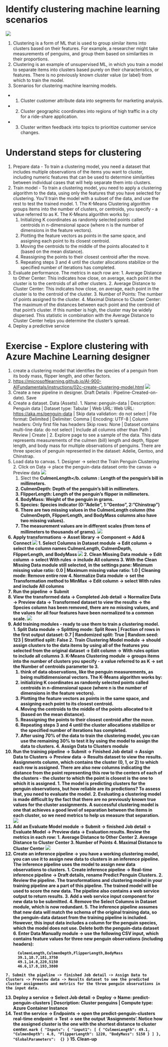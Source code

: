 # Identify clustering machine learning scenarios
  ![](img/6/1.penguins.png)
  1. Clustering is a form of ML that is used to group similar items into clusters based on their features. For example, a researcher might take measurements of penguins, and group them based on similarities in their proportions.
  2. Clustering is an example of unsupervised ML, in which you train a model to separate items into clusters based purely on their characteristics, or features. There is no previously known cluster value (or label) from which to train the model.
  3. Scenarios for clustering machine learning models.
  *   1. Cluster customer attribute data into segments for marketing analysis.
  *   2. Cluster geographic coordinates into regions of high traffic in a city for a ride-share application.
  *   3. Cluster written feedback into topics to prioritize customer service changes.

# Understand steps for clustering
  1. Prepare data - To train a clustering model, you need a dataset that includes multiple observations of the items you want to cluster, including numeric features that can be used to determine similarities between individual cases that will help separate them into clusters.
  2. Train model - To train a clustering model, you need to apply a clustering algorithm to the data, using only the features that you have selected for clustering. You'll train the model with a subset of the data, and use the rest to test the trained model.
    1. The K-Means Clustering algorithm groups items into the number of clusters, or centroids, you specify - a value referred to as K. The K-Means algorithm works by:
      1. Initializing K coordinates as randomly selected points called centroids in n-dimensional space (where n is the number of dimensions in the feature vectors).
      2. Plotting the feature vectors as points in the same space, and assigning each point to its closest centroid.
      3. Moving the centroids to the middle of the points allocated to it (based on the mean distance).
      4. Reassigning the points to their closest centroid after the move.
      5. Repeating steps 3 and 4 until the cluster allocations stabilize or the specified number of iterations has completed.
  3. Evaluate performance. The metrics in each row are:
    1. Average Distance to Other Center: This indicates how close, on average, each point in the cluster is to the centroids of all other clusters.
    2. Average Distance to Cluster Center: This indicates how close, on average, each point in the cluster is to the centroid of the cluster.
    3. Number of Points: The number of points assigned to the cluster.
    4. Maximal Distance to Cluster Center: The maximum of the distances between each point and the centroid of that point’s cluster. If this number is high, the cluster may be widely dispersed. This statistic in combination with the Average Distance to Cluster Center helps you determine the cluster’s spread.
  4. Deploy a predictive service

# Exercise - Explore clustering with Azure Machine Learning designer
  1. create a clustering model that identifies the species of a penguin from its body mass, flipper length, and other factors.
  2. https://microsoftlearning.github.io/AI-900-AIFundamentals/instructions/02c-create-clustering-model.html
  ![](img/6/2.create-pipeline-help.png)
  3. Create a new pipeline in designer. Draft Details : Pipeline-Created-on-date). Save
  4. Create a dataset. Data (Assets).
    1. Name: penguin-data | Description: Penguin data | Dataset type: Tabular | Web URL:
Web URL: https://aka.ms/penguin-data | Skip data validation: do not select | File format: Delimited | Delimiter: Comma | Encoding: UTF-8 | Column headers: Only first file has headers
Skip rows: None | Dataset contains multi-line data: do not select | Include all columns other than Path | Review | Create | 
    2. Explore page to see a sample of the data. This data represents measurements of the culmen (bill) length and depth, flipper length, and body mass for multiple observations of penguins. There are three species of penguin represented in the dataset: Adelie, Gentoo, and Chinstrap.
  5. Load data to canvas. 
    1. Designer -> select the Train Penguin Clustering 
    2. Click on Data -> place the penguin-data dataset onto the canvas -> Preview data
      ![](img/6/3.penguin-visualization.png)
      1. Slect the <b>CulmenLength</b. column : Length of the penguin’s bill in millimeters.
      2. CulmenDepth: Depth of the penguin’s bill in millimeters.
      3. FlipperLength: Length of the penguin’s flipper in millimeters.
      4. BodyMass: Weight of the penguin in grams.
      5. Species: Species indicator (0:”Adelie”, 1:”Gentoo”, 2:”Chinstrap”)
      6. There are two missing values in the CulmenLength column (the CulmenDepth, FlipperLength, and BodyMass columns also have two missing values).
      7. The measurement values are in different scales (from tens of millimeters to thousands of grams).
  ![](img/6/6.dataset-normalize.png)
  6. Apply transformations -> Asset library -> Component -> Add & Connect
    ![](img/6/4.select-columns.png)
    1. Select Columns in Dataset module -> Edit column -> select the column names CulmenLength, CulmenDepth, FlipperLength, and BodyMass
    ![](img/6/5.normalize-columns.png)
    2. Clean Missing Data module -> Edit column -> select With rules -> include All columns
    3. With the Clean Missing Data module still selected, in the settings pane: Minimum missing value ratio: 0.0 | Maximum missing value ratio: 1.0 | Cleaning mode: Remove entire row
    4. Normalize Data module -> set the Transformation method to MinMax -> Edit column -> select With rules and include All columns
  7. Run the pipeline -> Submit
  8. View the transformed data -> Completed Job detail -> Normalize Data -> Preview data -> Transformed dataset to view the results -> the Species column has been removed, there are no missing values, and the values for all four features have been normalized to a common scale.
  ![](img/6/7.k-means.png)
  9. Add training modules - ready to use them to train a clustering model.
    1. Split Data module -> Splitting mode: Split Rows | Fraction of rows in the first output dataset: 0.7 | Randomized split: True | Random seed: 123 | Stratified split: False
    2. Train Clustering Model module -> should assign clusters to the data items by using all of the features you selected from the original dataset -> Edit column ->  With rules option to include all columns
    3. K-Means Clustering module -> groups items into the number of clusters you specify - a value referred to as K -> set the Number of centroids parameter to 3.
      1. think of data observations, like the penguin measurements, as being multidimensional vectors. The K-Means algorithm works by:
        1. initializing K coordinates as randomly selected points called centroids in n-dimensional space (where n is the number of dimensions in the feature vectors).
        2. Plotting the feature vectors as points in the same space, and assigning each point to its closest centroid.
        3. Moving the centroids to the middle of the points allocated to it (based on the mean distance).
        4. Reassigning the points to their closest centroid after the move.
        5. Repeating steps 3 and 4 until the cluster allocations stabilize or the specified number of iterations has completed.
      2. After using 70% of the data to train the clustering model, you can use the remaining 30% to test it by using the model to assign the data to clusters.
    4. Assign Data to Clusters module
  10. Run the training pipeline -> Submit -> Finished Job detail -> Assign Data to Clusters ->  Preview data -> Results dataset to view the results. Assignments column, which contains the cluster (0, 1, or 2) to which each row is assigned. There are also new columns indicating the distance from the point representing this row to the centers of each of the clusters - the cluster to which the point is closest is the one to which it is assigned.
    1. The model is predicting clusters for the penguin observations, but how reliable are its predictions? To assess that, you need to evaluate the model.
    2. Evaluating a clustering model is made difficult by the fact that there are no previously known true values for the cluster assignments. A successful clustering model is one that achieves a good level of separation between the items in each cluster, so we need metrics to help us measure that separation.
  ![](img/6/8.evaluate-cluster.png)
  11. Add an Evaluate Model module -> Submit -> finished Job detail -> Evaluate Model -> Preview data -> Evaluation results. Review the metrics in each row:
    1. Average Distance to Other Center
    2. Average Distance to Cluster Center
    3. Number of Points
    4. Maximal Distance to Cluster Center
  ![](img/6/9.inference-changes.png)
  12. Create an inference pipeline -> you have a working clustering model, you can use it to assign new data to clusters in an inference pipeline. The inference pipeline uses the model to assign new data observations to clusters.
    1. Create inference pipeline -> Real-time inference pipeline -> Draft details, rename Predict Penguin Clusters. 
    2. Review the pipeline. The transformations and clustering model in your training pipeline are a part of this pipeline. The trained model will be used to score the new data. The pipeline also contains a web service output to return results.
    3. Add a web service input component for new data to be submitted.
    4. Remove the Select Columns in Dataset module, which is now redundant.
    5. The inference pipeline assumes that new data will match the schema of the original training data, so the penguin-data dataset from the training pipeline is included. However, this input data includes a column for the penguin species, which the model does not use. Delete both the penguin-data dataset
    6. Enter Data Manually module -> use the following CSV input, which contains feature values for three new penguin observations (including headers):
        ``` mark
          CulmenLength,CulmenDepth,FlipperLength,BodyMass
          39.1,18.7,181,3750
          49.1,14.8,220,5150
          46.6,17.8,193,3800
        ```
    7. Submit the pipeline -> finished Job detail -> Assign Data to Clusters -> Preview data -> Results dataset to see the predicted cluster assignments and metrics for the three penguin observations in the input data.
  13. Deploy a service -> Select Job detail -> Deploy -> Name: predict-penguin-clusters | 
Description: Cluster penguins | Compute type: Azure Container Instance
  14. Test the service -> Endpoints -> open the predict-penguin-clusters real-time endpoint -> Test -> see the output ‘Assignments’. Notice how the assigned cluster is the one with the shortest distance to cluster center.
    ``` mark
        {
           "Inputs": {
               "input1": [
                   {
                       "CulmenLength": 49.1,
                       "CulmenDepth": 4.8,
                       "FlipperLength": 1220,
                       "BodyMass": 5150
                   }
               ]
           },
           "GlobalParameters":  {}
       }
     ```
    15. Clean-up
